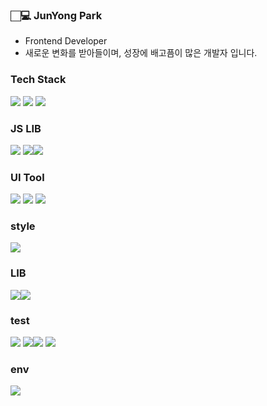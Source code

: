 

### 🏻‍💻   JunYong Park

- Frontend Developer
- 새로운 변화를 받아들이며, 성장에 배고픔이 많은 개발자 입니다.


### Tech Stack

 <img src="https://img.shields.io/badge/JavaScript-F7DF1E?style=flat&logo=JavaScript&logoColor=white"/>  <img src="https://img.shields.io/badge/TypeScript-3178C6?style=flat&logo=TypeScript&logoColor=white"/>  <img src="https://img.shields.io/badge/HTML5-E34F26?style=flat&logo=HTML5&logoColor=white"/>
 
 ### JS LIB
 <img src="https://img.shields.io/badge/React-61DAFB?style=flat&logo=React&logoColor=white"/>  <img src="https://img.shields.io/badge/Vue-4FC08D?style=flat&logo=Vue.js&logoColor=white"/><img src="https://img.shields.io/badge/Next.js-000000?style=flat&logo=Next.js&logoColor=white"/>

 ### UI Tool
 <img src="https://img.shields.io/badge/MUI-007FFF?style=flat&logo=MUI&logoColor=white"/> <img src="https://img.shields.io/badge/Ant Design-0170FE?style=flat&logo=Ant Design&logoColor=white"/>  <img src="https://img.shields.io/badge/Storybook-FF4785?style=flat&logo=Storybook&logoColor=white"/>

### style
 <img src="https://img.shields.io/badge/styled-components-DB7093?style=flat&logo=styled-components&logoColor=white"/>


### LIB
<img src="https://img.shields.io/badge/axios-5A29E4?style=flat&logo=Axios&logoColor=white"/><img src="https://img.shields.io/badge/React Query-FF4154?style=flat&logo=React Query&logoColor=white"/>

### test
<img src="https://img.shields.io/badge/Jest-C21325?style=flat&logo=Jest&logoColor=white"/> <img src="https://img.shields.io/badge/Testing Library-E33332?style=flat&logo=Testing Library&logoColor=white"/><img src="https://img.shields.io/badge/Puppeteer-40B5A4?style=flat&logo=Puppeteer&logoColor=white"/> 
<img src="https://img.shields.io/badge/Cypress-17202C?style=flat&logo=Cypress&logoColor=white"/>

### env
<img src="https://img.shields.io/badge/Webpack-8DD6F9?style=flat&logo=Webpack&logoColor=white"/>

<!--
**Junyong34/Junyong34** is a ✨ _special_ ✨ repository because its `README.md` (this file) appears on your GitHub profile.

Here are some ideas to get you started:

- 🔭 I’m currently working on ...
- 🌱 I’m currently learning ...
- 👯 I’m looking to collaborate on ...
- 🤔 I’m looking for help with ...
- 💬 Ask me about ...
- 📫 How to reach me: ...
- 😄 Pronouns: ...
- ⚡ Fun fact: ...
-->

